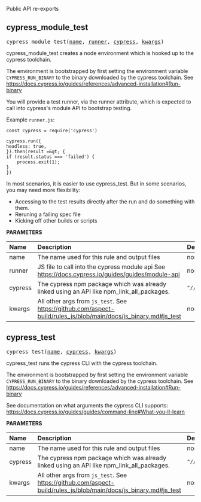 <!-- Generated with Stardoc: http://skydoc.bazel.build -->

Public API re-exports

<a id="cypress_module_test"></a>

## cypress_module_test

<pre>
cypress_module_test(<a href="#cypress_module_test-name">name</a>, <a href="#cypress_module_test-runner">runner</a>, <a href="#cypress_module_test-cypress">cypress</a>, <a href="#cypress_module_test-kwargs">kwargs</a>)
</pre>

cypress_module_test creates a node environment which is hooked up to the cypress toolchain.

The environment is bootstrapped by first setting the environment variable `CYPRESS_RUN_BINARY` to the binary downloaded by the cypress toolchain. See https://docs.cypress.io/guides/references/advanced-installation#Run-binary

You will provide a test runner, via the runner attribute, which is expected to call into cypress's module API to bootstrap testing.

Example `runner.js`:
```
const cypress = require('cypress')

cypress.run({
headless: true,
}).then(result =&gt; {
if (result.status === 'failed') {
    process.exit(1);
}
})
```

In most scenarios, it is easier to use cypress_test. But in some scenarios, you may need more flexibility:
  - Accessing to the test results directly after the run and do something with them.
  - Reruning a failing spec file
  - Kicking off other builds or scripts


**PARAMETERS**


| Name  | Description | Default Value |
| :------------- | :------------- | :------------- |
| <a id="cypress_module_test-name"></a>name |  The name used for this rule and output files   |  none |
| <a id="cypress_module_test-runner"></a>runner |  JS file to call into the cypress module api See https://docs.cypress.io/guides/guides/module-api   |  none |
| <a id="cypress_module_test-cypress"></a>cypress |  The cypress npm package which was already linked using an API like npm_link_all_packages.   |  <code>"//:node_modules/cypress"</code> |
| <a id="cypress_module_test-kwargs"></a>kwargs |  All other args from <code>js_test</code>. See https://github.com/aspect-build/rules_js/blob/main/docs/js_binary.md#js_test   |  none |


<a id="cypress_test"></a>

## cypress_test

<pre>
cypress_test(<a href="#cypress_test-name">name</a>, <a href="#cypress_test-cypress">cypress</a>, <a href="#cypress_test-kwargs">kwargs</a>)
</pre>

cypress_test runs the cypress CLI with the cypress toolchain.

The environment is bootstrapped by first setting the environment variable `CYPRESS_RUN_BINARY` to the binary downloaded by the cypress toolchain. See https://docs.cypress.io/guides/references/advanced-installation#Run-binary

See documentation on what arguments the cypress CLI supports:
https://docs.cypress.io/guides/guides/command-line#What-you-ll-learn



**PARAMETERS**


| Name  | Description | Default Value |
| :------------- | :------------- | :------------- |
| <a id="cypress_test-name"></a>name |  The name used for this rule and output files   |  none |
| <a id="cypress_test-cypress"></a>cypress |  The cypress npm package which was already linked using an API like npm_link_all_packages.   |  <code>"//:node_modules/cypress"</code> |
| <a id="cypress_test-kwargs"></a>kwargs |  All other args from <code>js_test</code>. See https://github.com/aspect-build/rules_js/blob/main/docs/js_binary.md#js_test   |  none |



